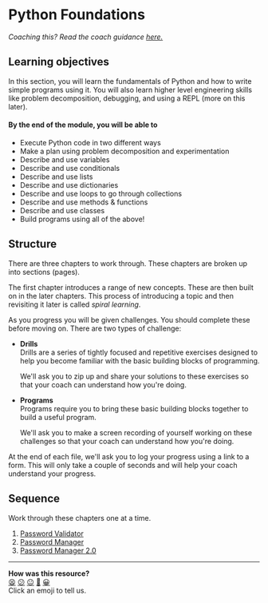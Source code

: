 # Python Foundations

_Coaching this? Read the coach guidance
[here.](https://github.com/makersacademy/slug/blob/main/materials/universe/foundations/python/DESIGN.x.md)_

## Learning objectives

In this section, you will learn the fundamentals of Python and how to write
simple programs using it. You will also learn higher level engineering skills
like problem decomposition, debugging, and using a REPL (more on this later).

#### By the end of the module, you will be able to

* Execute Python code in two different ways
* Make a plan using problem decomposition and experimentation
* Describe and use variables
* Describe and use conditionals
* Describe and use lists
* Describe and use dictionaries
* Describe and use loops to go through collections
* Describe and use methods & functions
* Describe and use classes
* Build programs using all of the above!

## Structure

<!-- OMITTED -->

There are three chapters to work through. These chapters are broken up into
sections (pages).

The first chapter introduces a range of new concepts. These are then built on in
the later chapters. This process of introducing a topic and then revisiting it
later is called _spiral learning_.

As you progress you will be given challenges. You should complete these before
moving on. There are two types of challenge:

* **Drills**  
  Drills are a series of tightly focused and repetitive exercises designed to
  help you become familiar with the basic building blocks of programming.

  We'll ask you to zip up and share your solutions to these exercises so
  that your coach can understand how you're doing.

* **Programs**  
  Programs require you to bring these basic building blocks together to build a
  useful program.

  We'll ask you to make a screen recording of yourself working on these
  challenges so that your coach can understand how you're doing.

At the end of each file, we'll ask you to log your progress using a link to a
form. This will only take a couple of seconds and will help your coach
understand your progress.

## Sequence

Work through these chapters one at a time.

1. [Password Validator](./chapter1/README.md)
2. [Password Manager](./chapter2/README.md)
3. [Password Manager 2.0](./chapter3/README.md)


<!-- BEGIN GENERATED SECTION DO NOT EDIT -->

---

**How was this resource?**  
[😫](https://airtable.com/shrUJ3t7KLMqVRFKR?prefill_Repository=makersacademy%2Fpython_foundations&prefill_File=README.md&prefill_Sentiment=😫) [😕](https://airtable.com/shrUJ3t7KLMqVRFKR?prefill_Repository=makersacademy%2Fpython_foundations&prefill_File=README.md&prefill_Sentiment=😕) [😐](https://airtable.com/shrUJ3t7KLMqVRFKR?prefill_Repository=makersacademy%2Fpython_foundations&prefill_File=README.md&prefill_Sentiment=😐) [🙂](https://airtable.com/shrUJ3t7KLMqVRFKR?prefill_Repository=makersacademy%2Fpython_foundations&prefill_File=README.md&prefill_Sentiment=🙂) [😀](https://airtable.com/shrUJ3t7KLMqVRFKR?prefill_Repository=makersacademy%2Fpython_foundations&prefill_File=README.md&prefill_Sentiment=😀)  
Click an emoji to tell us.

<!-- END GENERATED SECTION DO NOT EDIT -->
